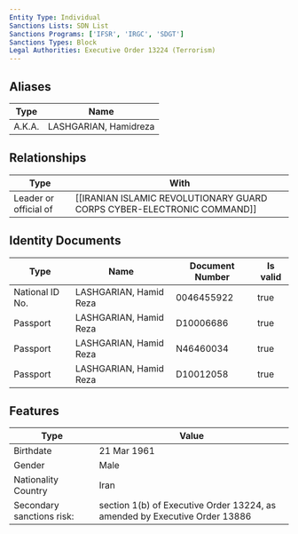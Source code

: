 ```yaml
---
Entity Type: Individual
Sanctions Lists: SDN List
Sanctions Programs: ['IFSR', 'IRGC', 'SDGT']
Sanctions Types: Block
Legal Authorities: Executive Order 13224 (Terrorism)
---
```


## Aliases
| Type  | Name      | 
|-------|-----------|
| A.K.A. | LASHGARIAN, Hamidreza |

## Relationships
| Type  | With      | 
|-------|-----------|
| Leader or official of | [[IRANIAN ISLAMIC REVOLUTIONARY GUARD CORPS CYBER-ELECTRONIC COMMAND]] |

## Identity Documents
| Type  | Name      | Document Number | Is valid |
|-------|-----------|-----------------|----------|
| National ID No. | LASHGARIAN, Hamid Reza | 0046455922 | true |
| Passport | LASHGARIAN, Hamid Reza | D10006686 | true |
| Passport | LASHGARIAN, Hamid Reza | N46460034 | true |
| Passport | LASHGARIAN, Hamid Reza | D10012058 | true |

## Features
| Type  | Value      |
|-------|------------|
| Birthdate | 21 Mar 1961 |
| Gender | Male |
| Nationality Country | Iran |
| Secondary sanctions risk: | section 1(b) of Executive Order 13224, as amended by Executive Order 13886 |
